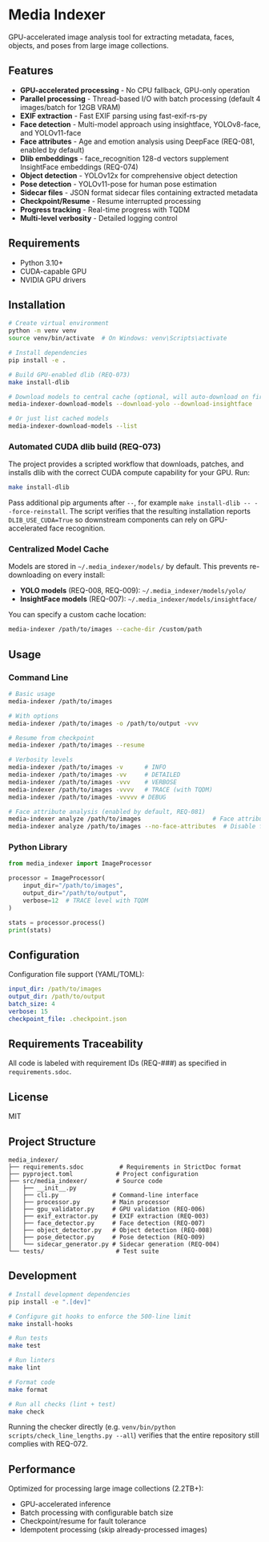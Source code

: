 # Media Indexer

GPU-accelerated image analysis tool for extracting metadata, faces, objects, and poses from large image collections.

## Features

- **GPU-accelerated processing** - No CPU fallback, GPU-only operation
- **Parallel processing** - Thread-based I/O with batch processing (default 4 images/batch for 12GB VRAM)
- **EXIF extraction** - Fast EXIF parsing using fast-exif-rs-py
- **Face detection** - Multi-model approach using insightface, YOLOv8-face, and YOLOv11-face
- **Face attributes** - Age and emotion analysis using DeepFace (REQ-081, enabled by default)
- **Dlib embeddings** - face_recognition 128-d vectors supplement InsightFace embeddings (REQ-074)
- **Object detection** - YOLOv12x for comprehensive object detection
- **Pose detection** - YOLOv11-pose for human pose estimation
- **Sidecar files** - JSON format sidecar files containing extracted metadata
- **Checkpoint/Resume** - Resume interrupted processing
- **Progress tracking** - Real-time progress with TQDM
- **Multi-level verbosity** - Detailed logging control

## Requirements

- Python 3.10+
- CUDA-capable GPU
- NVIDIA GPU drivers

## Installation

```bash
# Create virtual environment
python -m venv venv
source venv/bin/activate  # On Windows: venv\Scripts\activate

# Install dependencies
pip install -e .

# Build GPU-enabled dlib (REQ-073)
make install-dlib

# Download models to central cache (optional, will auto-download on first run)
media-indexer-download-models --download-yolo --download-insightface

# Or just list cached models
media-indexer-download-models --list
```

### Automated CUDA dlib build (REQ-073)

The project provides a scripted workflow that downloads, patches, and installs
dlib with the correct CUDA compute capability for your GPU. Run:

```bash
make install-dlib
```

Pass additional pip arguments after `--`, for example `make install-dlib -- --force-reinstall`.
The script verifies that the resulting installation reports `DLIB_USE_CUDA=True`
so downstream components can rely on GPU-accelerated face recognition.

### Centralized Model Cache

Models are stored in `~/.media_indexer/models/` by default. This prevents re-downloading on every install:

- **YOLO models** (REQ-008, REQ-009): `~/.media_indexer/models/yolo/`
- **InsightFace models** (REQ-007): `~/.media_indexer/models/insightface/`

You can specify a custom cache location:

```bash
media-indexer /path/to/images --cache-dir /custom/path
```

## Usage

### Command Line

```bash
# Basic usage
media-indexer /path/to/images

# With options
media-indexer /path/to/images -o /path/to/output -vvv

# Resume from checkpoint
media-indexer /path/to/images --resume

# Verbosity levels
media-indexer /path/to/images -v      # INFO
media-indexer /path/to/images -vv     # DETAILED
media-indexer /path/to/images -vvv    # VERBOSE
media-indexer /path/to/images -vvvv   # TRACE (with TQDM)
media-indexer /path/to/images -vvvvv # DEBUG

# Face attribute analysis (enabled by default, REQ-081)
media-indexer analyze /path/to/images                    # Face attributes enabled
media-indexer analyze /path/to/images --no-face-attributes  # Disable face attributes
```

### Python Library

```python
from media_indexer import ImageProcessor

processor = ImageProcessor(
    input_dir="/path/to/images",
    output_dir="/path/to/output",
    verbose=12  # TRACE level with TQDM
)

stats = processor.process()
print(stats)
```

## Configuration

Configuration file support (YAML/TOML):

```yaml
input_dir: /path/to/images
output_dir: /path/to/output
batch_size: 4
verbose: 15
checkpoint_file: .checkpoint.json
```

## Requirements Traceability

All code is labeled with requirement IDs (REQ-###) as specified in `requirements.sdoc`.

## License

MIT

## Project Structure

```
media_indexer/
├── requirements.sdoc          # Requirements in StrictDoc format
├── pyproject.toml            # Project configuration
├── src/media_indexer/        # Source code
│   ├── __init__.py
│   ├── cli.py               # Command-line interface
│   ├── processor.py         # Main processor
│   ├── gpu_validator.py     # GPU validation (REQ-006)
│   ├── exif_extractor.py    # EXIF extraction (REQ-003)
│   ├── face_detector.py     # Face detection (REQ-007)
│   ├── object_detector.py   # Object detection (REQ-008)
│   ├── pose_detector.py     # Pose detection (REQ-009)
│   └── sidecar_generator.py # Sidecar generation (REQ-004)
└── tests/                    # Test suite
```

## Development

```bash
# Install development dependencies
pip install -e ".[dev]"

# Configure git hooks to enforce the 500-line limit
make install-hooks

# Run tests
make test

# Run linters
make lint

# Format code
make format

# Run all checks (lint + test)
make check
```

Running the checker directly (e.g. `venv/bin/python scripts/check_line_lengths.py --all`) verifies that the entire repository still complies with REQ-072.

## Performance

Optimized for processing large image collections (2.2TB+):

- GPU-accelerated inference
- Batch processing with configurable batch size
- Checkpoint/resume for fault tolerance
- Idempotent processing (skip already-processed images)


